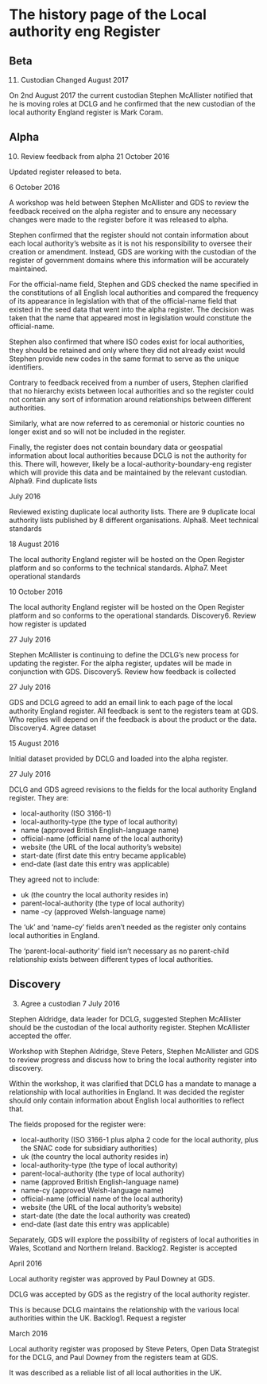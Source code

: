 # The history page of the Local authority eng Register

## Beta

11. Custodian Changed
August 2017

On 2nd August 2017 the current custodian Stephen McAllister notified that he is moving roles at DCLG and he confirmed that the new custodian of the local authority England register is Mark Coram.

## Alpha

10. Review feedback from alpha
21 October 2016

Updated register released to beta.

6 October 2016

A workshop was held between Stephen McAllister and GDS to review the feedback received on the alpha register and to ensure any necessary changes were made to the register before it was released to alpha.

Stephen confirmed that the register should not contain information about each local authority’s website as it is not his responsibility to oversee their creation or amendment. Instead, GDS are working with the custodian of the register of government domains where this information will be accurately maintained.

For the official-name field, Stephen and GDS checked the name specified in the constitutions of all English local authorities and compared the frequency of its appearance in legislation with that of the official-name field that existed in the seed data that went into the alpha register. The decision was taken that the name that appeared most in legislation would constitute the official-name.

Stephen also confirmed that where ISO codes exist for local authorities, they should be retained and only where they did not already exist would Stephen provide new codes in the same format to serve as the unique identifiers.

Contrary to feedback received from a number of users, Stephen clarified that no hierarchy exists between local authorities and so the register could not contain any sort of information around relationships between different authorities.

Similarly, what are now referred to as ceremonial or historic counties no longer exist and so will not be included in the register.

Finally, the register does not contain boundary data or geospatial information about local authorities because DCLG is not the authority for this. There will, however, likely be a local-authority-boundary-eng register which will provide this data and be maintained by the relevant custodian.
Alpha9. Find duplicate lists

July 2016

Reviewed existing duplicate local authority lists. There are 9 duplicate local authority lists published by 8 different organisations.
Alpha8. Meet technical standards

18 August 2016

The local authority England register will be hosted on the Open Register platform and so conforms to the technical standards.
Alpha7. Meet operational standards

10 October 2016

The local authority England register will be hosted on the Open Register platform and so conforms to the operational standards.
Discovery6. Review how register is updated

27 July 2016

Stephen McAllister is continuing to define the DCLG’s new process for updating the register. For the alpha register, updates will be made in conjunction with GDS.
Discovery5. Review how feedback is collected

27 July 2016

GDS and DCLG agreed to add an email link to each page of the local authority England register. All feedback is sent to the registers team at GDS. Who replies will depend on if the feedback is about the product or the data.
Discovery4. Agree dataset

15 August 2016

Initial dataset provided by DCLG and loaded into the alpha register.

27 July 2016

DCLG and GDS agreed revisions to the fields for the local authority England register. They are:

* local-authority (ISO 3166-1)
* local-authority-type (the type of local authority)
* name (approved British English-language name)
* official-name (official name of the local authority)
* website (the URL of the local authority’s website)
* start-date (first date this entry became applicable)
* end-date (last date this entry was applicable)

They agreed not to include:

* uk (the country the local authority resides in)
* parent-local-authority (the type of local authority)
* name -cy (approved Welsh-language name)

The ‘uk’ and ‘name-cy’ fields aren’t needed as the register only contains local authorities in England.

The ‘parent-local-authority’ field isn’t necessary as no parent-child relationship exists between different types of local authorities.

## Discovery
3. Agree a custodian
7 July 2016

Stephen Aldridge, data leader for DCLG, suggested Stephen McAllister should be the custodian of the local authority register. Stephen McAllister accepted the offer.

Workshop with Stephen Aldridge, Steve Peters, Stephen McAllister and GDS to review progress and discuss how to bring the local authority register into discovery.

Within the workshop, it was clarified that DCLG has a mandate to manage a relationship with local authorities in England. It was decided the register should only contain information about English local authorities to reflect that.

The fields proposed for the register were:

* local-authority (ISO 3166-1 plus alpha 2 code for the local authority, plus the SNAC code for subsidiary authorities)
* uk (the country the local authority resides in)
* local-authority-type (the type of local authority)
* parent-local-authority (the type of local authority)
* name (approved British English-language name)
* name-cy (approved Welsh-language name)
* official-name (official name of the local authority)
* website (the URL of the local authority’s website)
* start-date (the date the local authority was created)
* end-date (last date this entry was applicable)

Separately, GDS will explore the possibility of registers of local authorities in Wales, Scotland and Northern Ireland.
Backlog2. Register is accepted

April 2016

Local authority register was approved by Paul Downey at GDS.

DCLG was accepted by GDS as the registry of the local authority register.

This is because DCLG maintains the relationship with the various local authorities within the UK.
Backlog1. Request a register

March 2016

Local authority register was proposed by Steve Peters, Open Data Strategist for the DCLG, and Paul Downey from the registers team at GDS.

It was described as a reliable list of all local authorities in the UK.

